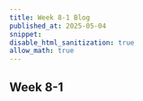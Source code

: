```yaml
---
title: Week 8-1 Blog
published_at: 2025-05-04
snippet:
disable_html_sanitization: true
allow_math: true
---
```


## Week 8-1
